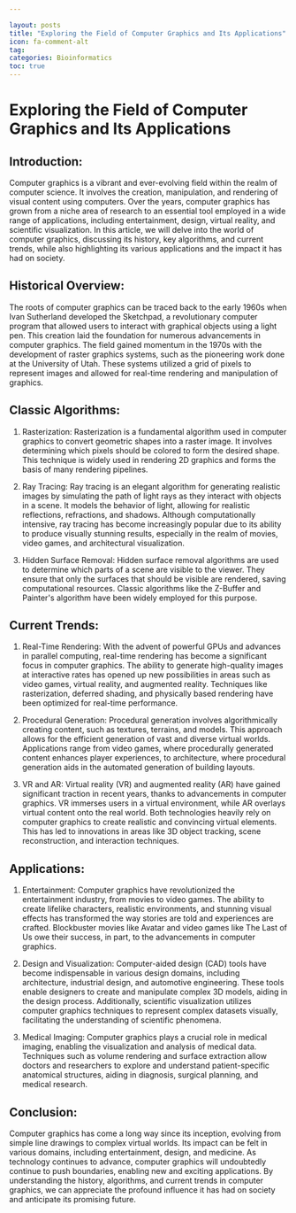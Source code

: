 ```yaml
---

layout: posts
title: "Exploring the Field of Computer Graphics and Its Applications"
icon: fa-comment-alt
tag:      
categories: Bioinformatics
toc: true
---
```




# Exploring the Field of Computer Graphics and Its Applications

## Introduction:

Computer graphics is a vibrant and ever-evolving field within the realm of computer science. It involves the creation, manipulation, and rendering of visual content using computers. Over the years, computer graphics has grown from a niche area of research to an essential tool employed in a wide range of applications, including entertainment, design, virtual reality, and scientific visualization. In this article, we will delve into the world of computer graphics, discussing its history, key algorithms, and current trends, while also highlighting its various applications and the impact it has had on society.

## Historical Overview:

The roots of computer graphics can be traced back to the early 1960s when Ivan Sutherland developed the Sketchpad, a revolutionary computer program that allowed users to interact with graphical objects using a light pen. This creation laid the foundation for numerous advancements in computer graphics. The field gained momentum in the 1970s with the development of raster graphics systems, such as the pioneering work done at the University of Utah. These systems utilized a grid of pixels to represent images and allowed for real-time rendering and manipulation of graphics.

## Classic Algorithms:

1. Rasterization: Rasterization is a fundamental algorithm used in computer graphics to convert geometric shapes into a raster image. It involves determining which pixels should be colored to form the desired shape. This technique is widely used in rendering 2D graphics and forms the basis of many rendering pipelines.

2. Ray Tracing: Ray tracing is an elegant algorithm for generating realistic images by simulating the path of light rays as they interact with objects in a scene. It models the behavior of light, allowing for realistic reflections, refractions, and shadows. Although computationally intensive, ray tracing has become increasingly popular due to its ability to produce visually stunning results, especially in the realm of movies, video games, and architectural visualization.

3. Hidden Surface Removal: Hidden surface removal algorithms are used to determine which parts of a scene are visible to the viewer. They ensure that only the surfaces that should be visible are rendered, saving computational resources. Classic algorithms like the Z-Buffer and Painter's algorithm have been widely employed for this purpose.

## Current Trends:

1. Real-Time Rendering: With the advent of powerful GPUs and advances in parallel computing, real-time rendering has become a significant focus in computer graphics. The ability to generate high-quality images at interactive rates has opened up new possibilities in areas such as video games, virtual reality, and augmented reality. Techniques like rasterization, deferred shading, and physically based rendering have been optimized for real-time performance.

2. Procedural Generation: Procedural generation involves algorithmically creating content, such as textures, terrains, and models. This approach allows for the efficient generation of vast and diverse virtual worlds. Applications range from video games, where procedurally generated content enhances player experiences, to architecture, where procedural generation aids in the automated generation of building layouts.

3. VR and AR: Virtual reality (VR) and augmented reality (AR) have gained significant traction in recent years, thanks to advancements in computer graphics. VR immerses users in a virtual environment, while AR overlays virtual content onto the real world. Both technologies heavily rely on computer graphics to create realistic and convincing virtual elements. This has led to innovations in areas like 3D object tracking, scene reconstruction, and interaction techniques.

## Applications:

1. Entertainment: Computer graphics have revolutionized the entertainment industry, from movies to video games. The ability to create lifelike characters, realistic environments, and stunning visual effects has transformed the way stories are told and experiences are crafted. Blockbuster movies like Avatar and video games like The Last of Us owe their success, in part, to the advancements in computer graphics.

2. Design and Visualization: Computer-aided design (CAD) tools have become indispensable in various design domains, including architecture, industrial design, and automotive engineering. These tools enable designers to create and manipulate complex 3D models, aiding in the design process. Additionally, scientific visualization utilizes computer graphics techniques to represent complex datasets visually, facilitating the understanding of scientific phenomena.

3. Medical Imaging: Computer graphics plays a crucial role in medical imaging, enabling the visualization and analysis of medical data. Techniques such as volume rendering and surface extraction allow doctors and researchers to explore and understand patient-specific anatomical structures, aiding in diagnosis, surgical planning, and medical research.

## Conclusion:

Computer graphics has come a long way since its inception, evolving from simple line drawings to complex virtual worlds. Its impact can be felt in various domains, including entertainment, design, and medicine. As technology continues to advance, computer graphics will undoubtedly continue to push boundaries, enabling new and exciting applications. By understanding the history, algorithms, and current trends in computer graphics, we can appreciate the profound influence it has had on society and anticipate its promising future.